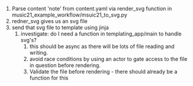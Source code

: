 1. Parse content 'note' from content.yaml via render_svg function in music21_example_workflow/msuic21_to_svg.py
2. redner_svg gives us an svg file
3. send that svg file to template using jinja
   1. investigate: do I need a function in templating_app/main to handle svg's?
      1. this should be async as there will be lots of file reading and writing.
      2. avoid race conditions by using an actor to gate access to the file in question before rendering.
      3. Validate the file before rendering - there should already be a function for this

